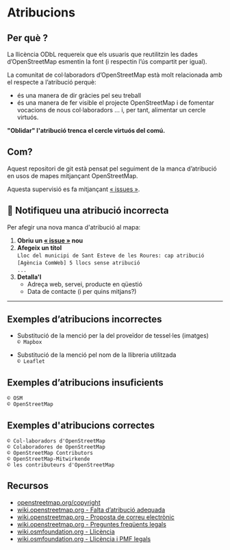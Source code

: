 # Atribucions

## Per què ?

La llicència ODbL requereix que els usuaris que reutilitzin les dades d’OpenStreetMap esmentin la font (i respectin l’ús compartit per igual).

La comunitat de col·laboradors d’OpenStreetMap està molt relacionada amb el respecte a l’atribució perquè:
- és una manera de dir gràcies pel seu treball
- és una manera de fer visible el projecte OpenStreetMap i de fomentar vocacions de nous col·laboradors ... i, per tant, alimentar un cercle virtuós.

**"Oblidar" l'atribució trenca el cercle virtuós del comú.**

## Com?

Aquest repositori de git està pensat pel seguiment de la manca d’atribució en usos de mapes mitjançant OpenStreetMap.

Aquesta supervisió es fa mitjançant [« issues »](https://github.com/osm-Catalan/attributions/issues).

## 📢 Notifiqueu una atribució incorrecta
Per afegir una nova manca d'atribució al mapa:
1. **Obriu un [« issue »](https://github.com/osm-Catalan/attributions/issues/new/choose) nou**
2. **Afegeix un títol**  
    `Lloc del municipi de Sant Esteve de les Roures: cap atribució`  
    `[Agència ComWeb] 5 llocs sense atribució`  
    `...`
3. **Detalla'l**
    - Adreça web, servei, producte en qüestió
    - Data de contacte (i per quins mitjans?)

---

## Exemples d’atribucions incorrectes

- Substitució de la menció per la del proveïdor de tessel·les (imatges)  
  `© Mapbox`
  
- Substitució de la menció pel nom de la llibreria utilitzada  
  `© Leaflet`
  
## Exemples d’atribucions insuficients  
  `© OSM`  
  `© OpenStreetMap`

## Exemples d'atribucions correctes  
  `© Col·laboradors d'OpenStreetMap`  
  `© Colaboradores de OpenStreetMap`  
  `© OpenStreetMap Contributors`  
  `© OpenStreetMap-Mitwirkende`  
  `© les contributeurs d'OpenStreetMap`

## Recursos
- [openstreetmap.org/copyright](https://www.openstreetmap.org/copyright)
- [wiki.openstreetmap.org - Falta d’atribució adequada](https://wiki.openstreetmap.org/wiki/ES:Falta_de_atribuci%C3%B3n_adecuada)
- [wiki.openstreetmap.org - Proposta de correu electrònic](https://wiki.openstreetmap.org/wiki/ES:Falta_de_atribuci%C3%B3n_adecuada/Ejemplo_de_correo_electr%C3%B3nico)
- [wiki.openstreetmap.org - Preguntes freqüents legals](https://wiki.openstreetmap.org/wiki/Legal_FAQ)
- [wiki.osmfoundation.org - Llicència](https://wiki.osmfoundation.org/wiki/Licence)
- [wiki.osmfoundation.org - Llicència i PMF legals](https://wiki.osmfoundation.org/wiki/Licence/Licence_and_Legal_FAQ)

